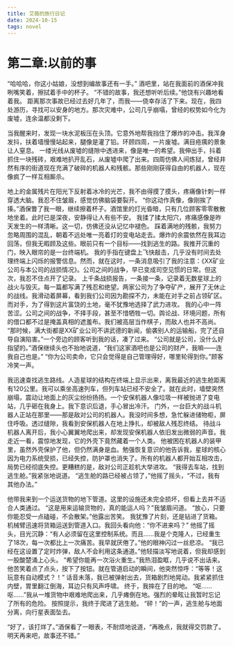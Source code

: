 ```yaml
---
title: 艾薇的旅行日记
date: 2024-10-15
tags: novel
---
```

# 第二章:以前的事

“哈哈哈，你这小姑娘，没想到编故事还有一手。”
酒吧里，站在我面前的酒保冲我咧嘴笑着，擦拭着手中的杯子。
“不错的故事，我还想听听后续。”他饶有兴趣地看着我。
距离那次事故已经过去好几年了，而我——侥幸存活了下来。现在，我四处游历，寻找可以安身的地方。那次灾难中，公司几乎崩塌，曾经的权势如今化为废墟，连余温都没剩下。

当我醒来时，发现一块水泥板压在头顶。它意外地帮我挡住了爆炸的冲击。我浑身发抖，扶着墙慢慢站起来，腿像是灌了铅。环顾四周，一片废墟。满目疮痍的景象让人窒息。
一缕光线从废墟的缝隙中透进来，像是唯一的希望。我伸出手，抖着抓住一块残砖，艰难地扒开乱石，从废墟中爬了出来。四周仿佛人间炼狱，曾经井然有序的街道现在充满了破碎的机器人和残骸。那些刚刚获得自由的机器人，现在像疯了一样互相厮杀。

地上的金属残片在阳光下反射着冰冷的光芒，我不由得摸了摸头，疼痛像针刺一样穿透大脑。我忍不住皱眉，感觉仿佛脑袋要裂开。
“你这动作真像，像刚挨了揍。”酒保瞥了我一眼，继续擦着杯子。酒馆里的灯光昏暗，只有几位顾客零零散散地坐着。此时已是深夜，安静得让人有些不安。
我揉了揉太阳穴，疼痛感像是昨天发生的一样清晰。这一切，仿佛还没从记忆中褪色。
踩着满地的残骸，我努力忽略周围的混乱，朝着不远处唯一亮着灯的变电站走去。爆炸的余震依然在我耳边回荡，但我无暇顾及这些。眼前只有一个目标——找到逃生的路。我推开沉重的门，映入眼帘的是一台终端机。
我的手指在键盘上飞快敲击，几乎没有时间去处理终端上闪烁的报警信息。然而，就在这时，一条消息吸引了我的注意：《XX矿业公司与本公司的战损情况》。公司之间的战争，早已变成司空见惯的日常。但这次，我忍不住点开了记录。
上千条战损报告，一条接一条，记录着无数星球上的战火与毁灭。每一篇都写满了残忍和绝望。两家公司为了争夺矿产，展开了无休止的战线。我滑动着屏幕，看到我们公司因为勘探不力，未能在对手之前占领矿区。而对手，为了得到这片富饶的土地，毫不犹豫地选择了武力进攻。
我的心中一阵苦涩。公司之间的战争，不择手段，甚至不惜牺牲一切。舆论战、环境问题，所有的借口都不过是掩盖真相的遮羞布。我们被高层当作棋子，而敌人也并不高尚。
“那时候，满大街都是XX矿业公司不讲武德的新闻，偷袭别人的运输船，完了还自导自演陷害。”一个旁边的顾客听到我的话，凑了过来。
  “公司就是公司，没什么好指望的。”酒保继续头也不抬地说道，“我们这家酒吧也是公司的财产，我嘛——连我自己也是。”
  “你为公司卖命，它只会觉得是自己管理得好，哪里轮得到你。”顾客冷笑一声。

我迅速查找逃生路线。人造星球的结构在终端上显示出来，离我最近的逃生舱距离有120公里。我可以乘坐高速列车，但列车站已经不安全了。就在此时，墙壁突然崩塌，震动让地面上的灰尘纷纷扬扬。一个安保机器人像垃圾一样被抛进了变电站，几乎砸在我身上。我下意识后退，手心冒出冷汗。
门外，一台巨大的战斗机器人正站在那里——那是敌对公司的机器人。我没时间多想，急忙躲进储物柜，屏住呼吸。透过缝隙，我看到安保机器人在地上挣扎，却被敌人残忍终结。
待战斗机器人离开后，我小心翼翼地爬出来，却发现安保机器人依旧发出微弱的声音。我走近一看，震惊地发现，它的外壳下竟然藏着一个人类。
他被困在机器人的装甲里，虽然外壳保护了他，但仍然满身是血。勉强恢复意识的他告诉我，星球的核心因为电力系统受损，已经失控，防护罩也消失了。所有的机器人都开始互相攻击，局势已经彻底失控。更糟糕的是，敌对公司正趁机大举进攻。
“我得去车站，找到逃生舱。”我紧张地说道。
“逃生舱的路已经被占领了，”他摇了摇头，“不过，我有其他办法。”

他带我来到一个运送货物的地下管道。这里的设施还未完全损坏，但看上去并不适合人类通过。
  “这是用来运输货物的，真的能运人吗？”我皱眉问道。
  “放心，只要你能忍受一点磕碰，不会散架。”他露出苦笑。
我犹豫了片刻，还是钻进了货箱。机械臂迅速将货箱运送到管道入口。我回头看向他：“你不进来吗？”
  他摇了摇头，目光沉静：“有人必须留在这里控制系统。而且……我是个克隆人，已经重生了18次，每一次都比上一次痛苦。我早就厌倦了。”他的眼神闪过一丝悲凉。
“我已经在这设置了定时炸弹，敌人不会利用这条通道。”他轻描淡写地说着，但我却感到一股酸楚涌上心头。
  “希望你能再一次浴火重生。”我热泪盈眶，几乎说不出话来。
  他苦笑着点了点头，按下了按钮。就在管道启动的瞬间，他突然惊呼：“等等！这玩意有自动模式？！”
话音未落，我已被弹射出去，货箱剧烈地晃动。我紧紧抓住内壁，胃里翻江倒海，耳边只有风声呼啸。
终于，我摔在了目的地。
“呕……呕……”我从一堆货物中艰难地爬出来，几乎瘫倒在地。强烈的晕眩让我暂时忘记了所有的危险。
按照提示，我终于爬进了逃生舱。
“砰！”的一声，逃生舱与地面分离，向行星表面坠去。

“好了，该打烊了。”酒保看了一眼表，不耐烦地说道，“再晚点，我就得交罚款了。明天再来吧，故事还不错。”
